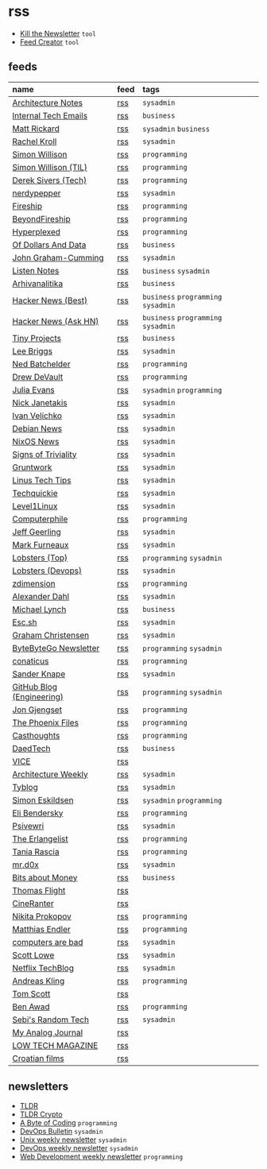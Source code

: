 # rss

- [Kill the Newsletter](https://kill-the-newsletter.com/) `tool`
- [Feed Creator](https://createfeed.fivefilters.org/index.php) `tool`

## feeds

name                                                                       | feed                                                                                | tags
:------------------------------------------------------------------------- | :---------------------------------------------------------------------------------- | :----------------------------------
[Architecture Notes](https://architecturenotes.co)                         | [rss](https://architecturenotes.co/rss/)                                            | `sysadmin`
[Internal Tech Emails](https://www.techemails.com/)                        | [rss](https://www.techemails.com/feed)                                              | `business`
[Matt Rickard](https://matt-rickard.com)                                   | [rss](https://matt-rickard.com/rss)                                                 | `sysadmin` `business`
[Rachel Kroll](https://rachelbythebay.com/w/)                              | [rss](https://rachelbythebay.com/w/atom.xml)                                        | `sysadmin`
[Simon Willison](https://simonwillison.net)                                | [rss](https://simonwillison.net/atom/everything/)                                   | `programming`
[Simon Willison (TIL)](https://til.simonwillison.net)                      | [rss](https://til.simonwillison.net/tils/feed.atom)                                 | `programming`
[Derek Sivers (Tech)](https://sive.rs/tech)                                | [rss](https://sive.rs/tech.atom)                                                    | `programming`
[nerdypepper](https://peppe.rs)                                            | [rss](https://peppe.rs/index.xml)                                                   | `sysadmin`
[Fireship](https://www.youtube.com/c/Fireship)                             | [rss](https://www.youtube.com/feeds/videos.xml?channel_id=UCsBjURrPoezykLs9EqgamOA) | `programming`
[BeyondFireship](https://www.youtube.com/channel/UC2Xd-TjJByJyK2w1zNwY0zQ) | [rss](https://www.youtube.com/feeds/videos.xml?channel_id=UC2Xd-TjJByJyK2w1zNwY0zQ) | `programming`
[Hyperplexed](https://www.youtube.com/c/Hyperplexed)                       | [rss](https://www.youtube.com/feeds/videos.xml?channel_id=UCmEzz-dPBVrsy4ZluSsYHDg) | `programming`
[Of Dollars And Data](https://ofdollarsanddata.com)                        | [rss](https://ofdollarsanddata.com/feed/)                                           | `business`
[John Graham-Cumming](https://blog.jgc.org)                                | [rss](https://blog.jgc.org/feeds/posts/default?alt=rss)                             | `sysadmin`
[Listen Notes](https://www.listennotes.com/blog/)                          | [rss](https://www.listennotes.com/blog/rss/)                                        | `business` `sysadmin`
[Arhivanalitika](https://arhivanalitika.hr)                                | [rss](https://arhivanalitika.hr/feed/)                                              | `business`
[Hacker News (Best)](https://news.ycombinator.com/best)                    | [rss](https://hnrss.org/best)                                                       | `business` `programming` `sysadmin`
[Hacker News (Ask HN)](https://news.ycombinator.com/ask)                   | [rss](https://hnrss.org/ask?comments=25)                                            | `business` `programming` `sysadmin`
[Tiny Projects](https://tinyprojects.dev/projects)                         | [rss](https://tinyprojects.dev/feed.xml)                                            | `business`
[Lee Briggs](https://leebriggs.co.uk/blog/)                                | [rss](https://leebriggs.co.uk/feed.xml)                                             | `sysadmin`
[Ned Batchelder](http://nedbatchelder.com/blog)                            | [rss](https://nedbatchelder.com/blog/rss.xml)                                       | `programming`
[Drew DeVault](https://drewdevault.com)                                    | [rss](https://drewdevault.com/blog/index.xml)                                       | `programming`
[Julia Evans](https://jvns.ca)                                             | [rss](https://jvns.ca/atom.xml)                                                     | `sysadmin` `programming`
[Nick Janetakis](https://nickjanetakis.com/blog/)                          | [rss](https://nickjanetakis.com/atom.xml)                                           | `sysadmin`
[Ivan Velichko](https://iximiuz.com/en/)                                   | [rss](https://iximiuz.com/feed.rss)                                                 | `sysadmin`
[Debian News](https://www.debian.org/News/)                                | [rss](https://www.debian.org/News/news)                                             | `sysadmin`
[NixOS News](https://nixos.org/blog/announcements.html)                    | [rss](https://nixos.org/blog/announcements-rss.xml)                                 | `sysadmin`
[Signs of Triviality](https://www.netmeister.org/blog/)                    | [rss](https://www.netmeister.org/blog/rss.xml)                                      | `sysadmin`
[Gruntwork](https://blog.gruntwork.io)                                     | [rss](https://blog.gruntwork.io/feed)                                               | `sysadmin`
[Linus Tech Tips](https://www.youtube.com/c/LinusTechTips)                 | [rss](https://www.youtube.com/feeds/videos.xml?channel_id=UCXuqSBlHAE6Xw-yeJA0Tunw) | `sysadmin`
[Techquickie](https://www.youtube.com/c/Techquickie)                       | [rss](https://www.youtube.com/feeds/videos.xml?channel_id=UC0vBXGSyV14uvJ4hECDOl0Q) | `sysadmin`
[Level1Linux](https://www.youtube.com/c/TekLinux)                          | [rss](https://www.youtube.com/feeds/videos.xml?channel_id=UCOWcZ6Wicl-1N34H0zZe38w) | `sysadmin`
[Computerphile](https://www.youtube.com/user/Computerphile)                | [rss](https://www.youtube.com/feeds/videos.xml?channel_id=UC9-y-6csu5WGm29I7JiwpnA) | `programming`
[Jeff Geerling](https://www.youtube.com/c/JeffGeerling)                    | [rss](https://www.youtube.com/feeds/videos.xml?channel_id=UCR-DXc1voovS8nhAvccRZhg) | `sysadmin`
[Mark Furneaux](https://www.youtube.com/user/TheUbuntuGuy)                 | [rss](https://www.youtube.com/feeds/videos.xml?channel_id=UCRDQEDxAVuxcsyeEoOpSoRA) | `sysadmin`
[Lobsters (Top)](https://lobste.rs/top)                                    | [rss](https://lobste.rs/top/rss)                                                    | `programming` `sysadmin`
[Lobsters (Devops)](https://lobste.rs/t/devops)                            | [rss](https://lobste.rs/t/devops.rss)                                               | `sysadmin`
[zdimension](https://zdimension.fr/)                                       | [rss](https://zdimension.fr/rss/)                                                   | `programming`
[Alexander Dahl](https://blog.dahl.dev)                                    | [rss](https://blog.dahl.dev/index.xml)                                              | `sysadmin`
[Michael Lynch](https://mtlynch.io/posts/)                                 | [rss](https://mtlynch.io/index.xml)                                                 | `business`
[Esc.sh](https://esc.sh/blog/)                                             | [rss](https://esc.sh/blog/index.xml)                                                | `sysadmin` 
[Graham Christensen](https://grahamc.com)                                  | [rss](https://grahamc.com/feed/)                                                    | `sysadmin`
[ByteByteGo Newsletter](https://blog.bytebytego.com/)                      | [rss](https://blog.bytebytego.com/feed)                                             | `programming` `sysadmin`
[conaticus](https://www.youtube.com/c/conaticus)                           | [rss](https://www.youtube.com/feeds/videos.xml?channel_id=UCRLHJ-7b4pjDpBBHAUXEvjQ) | `programming`
[Sander Knape](https://sanderknape.com/)                                   | [rss](https://sanderknape.com/index.xml)                                            | `sysadmin`
[GitHub Blog (Engineering)](https://github.blog/category/engineering/)     | [rss](https://github.blog/category/engineering/feed/)                               | `programming` `sysadmin`
[Jon Gjengset](https://www.youtube.com/c/JonGjengset)                      | [rss](https://www.youtube.com/feeds/videos.xml?channel_id=UC_iD0xppBwwsrM9DegC5cQQ) | `programming`
[The Phoenix Files](https://fly.io/phoenix-files/)                         | [rss](https://fly.io/phoenix-files/feed.xml)                                        | `programming`
[Casthoughts](https://tacaswell.github.io/)                                | [rss](https://tacaswell.github.io/feeds/all.atom.xml)                               | `programming`
[DaedTech](https://daedtech.com/)                                          | [rss](https://feeds.feedblitz.com/daedtech/www)                                     | `business`
[VICE](https://www.youtube.com/c/VICE)                                     | [rss](https://www.youtube.com/feeds/videos.xml?channel_id=UCn8zNIfYAQNdrFRrr8oibKw) |
[Architecture Weekly](https://www.architecture-weekly.com)                 | [rss](https://www.architecture-weekly.com/feed)                                     | `sysadmin`
[Tyblog](https://blog.tjll.net)                                            | [rss](https://blog.tjll.net/feed.xml)                                               | `sysadmin`
[Simon Eskildsen](https://sirupsen.com)                                    | [rss](https://sirupsen.com/atom.xml)                                                | `sysadmin` `programming`
[Eli Bendersky](https://eli.thegreenplace.net/)                            | [rss](https://eli.thegreenplace.net/feeds/all.atom.xml)                             | `programming`
[Psivewri](https://www.youtube.com/c/psivewri)                             | [rss](https://www.youtube.com/feeds/videos.xml?channel_id=UCOxmlaJURX3nq8eLuJPbl3A) | `sysadmin`
[The Erlangelist](https://www.theerlangelist.com)                          | [rss](https://www.theerlangelist.com/rss)                                           | `programming`
[Tania Rascia](https://www.taniarascia.com)                                | [rss](https://www.taniarascia.com/rss.xml)                                          | `programming`
[mr.d0x](https://mrd0x.com)                                                | [rss](https://mrd0x.com/rss.xml)                                                    | `sysadmin`
[Bits about Money](https://bam.kalzumeus.com/)                             | [rss](https://bam.kalzumeus.com/archive/rss/)                                       | `business`
[Thomas Flight](https://www.youtube.com/c/ThomasFlight)                    | [rss](https://www.youtube.com/feeds/videos.xml?channel_id=UCUyvQV2JsICeLZP4c_h40kA) |
[CineRanter](https://www.youtube.com/c/TheCineRanter)                      | [rss](https://www.youtube.com/feeds/videos.xml?channel_id=UCCLiQjxOLiL8t8hwl5iB3mA) |
[Nikita Prokopov](https://tonsky.me/)                                      | [rss](https://tonsky.me/blog/atom.xml)                                              | `programming`
[Matthias Endler](https://matthias-endler.de)                              | [rss](https://matthias-endler.de/rss.xml)                                           | `programming`
[computers are bad](https://computer.rip/)                                 | [rss](https://computer.rip/rss.xml)                                                 | `sysadmin`
[Scott Lowe](https://blog.scottlowe.org)                                   | [rss](https://blog.scottlowe.org/feed.xml)                                          | `sysadmin`
[Netflix TechBlog](https://netflixtechblog.com)                            | [rss](https://netflixtechblog.com/feed)                                             | `sysadmin`
[Andreas Kling](https://www.youtube.com/c/andreaskling)                    | [rss](https://www.youtube.com/feeds/videos.xml?channel_id=UC3ts8coMP645hZw9JSD3pqQ) | `programming`
[Tom Scott](https://www.youtube.com/c/TomScottGo)                          | [rss](https://www.youtube.com/feeds/videos.xml?channel_id=UCBa659QWEk1AI4Tg--mrJ2A) |
[Ben Awad](https://www.youtube.com/c/BenAwad97)                            | [rss](https://www.youtube.com/feeds/videos.xml?channel_id=UC-8QAzbLcRglXeN_MY9blyw) | `programming`
[Sebi's Random Tech](https://www.youtube.com/c/SebisRandomTech)            | [rss](https://www.youtube.com/feeds/videos.xml?channel_id=UCcAy1o8VUCkdowxRYbc0XRw) | `sysadmin`
[My Analog Journal](https://www.youtube.com/c/MyAnalogJournal)             | [rss](https://www.youtube.com/feeds/videos.xml?channel_id=UC8TZwtZ17WKFJSmwTZQpBTA) |
[LOW TECH MAGAZINE](https://solar.lowtechmagazine.com)                     | [rss](https://solar.lowtechmagazine.com/feeds/all-en.atom.xml)                      |
[Croatian films](https://www.croatian.film/hr/films)                       | [rss](https://createfeed.fivefilters.org/extract.php?url=https%3A%2F%2Fwww.croatian.film%2Fhr%2Ffilms&item=article&item_title=h3&max=5&order=document&guid=0) |

## newsletters

- [TLDR](https://tldr.tech/)
- [TLDR Crypto](https://tldr.tech/crypto)
- [A Byte of Coding](https://abyteofcoding.com/) `programming`
- [DevOps Bulletin](https://www.devopsbulletin.com/) `sysadmin`
- [Unix weekly newsletter](https://discu.eu/weekly/unix/) `sysadmin`
- [DevOps weekly newsletter](https://discu.eu/weekly/devops/) `sysadmin`
- [Web Development weekly newsletter](https://discu.eu/weekly/webdev/) `programming`